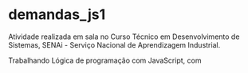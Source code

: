 # demandas_js1

Atividade realizada em sala no Curso Técnico em Desenvolvimento de Sistemas, SENAi - Serviço Nacional de Aprendizagem Industrial.

Trabalhando Lógica de programação com JavaScript, com <script> externo.😄

